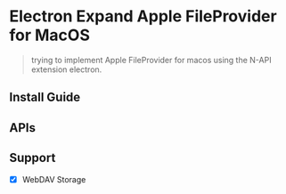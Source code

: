 <!--
 * @Author: Bin
 * @Date: 2024-09-12
 * @FilePath: /EleFileProvider/README.md
-->

# Electron Expand Apple FileProvider for MacOS

> trying to implement Apple FileProvider for macos using the N-API extension electron.

## Install Guide


## APIs


## Support

- [x] WebDAV Storage
